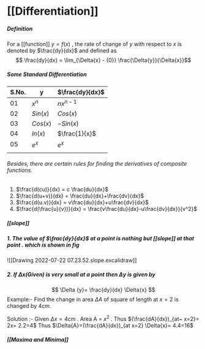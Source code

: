 # [[Differentiation]]
##### Definition





For a [[function]] $y =f(x)$  , the rate of change of $y$ with respect to $x$ is denoted by $\frac{dy}{dx}$ and defined as $$ \frac{dy}{dx} = \lim_{\Delta{x} - {0}} \frac{\Delta{y}}{\Delta{x}}$$
##### Some Standard Differentiation
| S.No. | y        | $\frac{dy}{dx}$ |              
| ----- | -------- | --------------- |
| 01    | $x^n$    | $nx^{n-1}$      |
| 02    | $Sin(x)$ | $Cos(x)$        |
| 03    | $Cos(x)$ | $-Sin(x)$       |
| 04    | $ln(x)$  | $\frac{1}{x}$   |
| 05    | $e^{x}$  | $e^x$           |
|       |          |                 |


###### Besides, there are certain rules for finding the derivatives of composite functions.

1. $\frac{d(cu)}{dx} = c \frac{du}{dx}$
2.  $\frac{d(u+v)}{dx} =  \frac{du}{dx}+\frac{dv}{dx}$
3. $\frac{d(u.v)}{dx} =  v\frac{du}{dx}+u\frac{dv}{dx}$
4. $\frac{d(\frac{u}{v})}{dx} =  \frac{v\frac{du}{dx}-u\frac{dv}{dx}}{v^2}$



##### [[slope]]



 ##### 1. The value of $\frac{dy}{dx}$ at a point  is nothing but  [[slope]] at that  point . which is shown in fig

![[Drawing 2022-07-22 07.23.52.slope.excalidraw]]

##### 2. If  $\Delta{x}$(Given) is  very small  at a  point  then $\Delta{y}$ is given by
 $$ \Delta {y}= \frac{dy}{dx} \Delta{x} $$ Example:-  Find the change in area $\Delta{A}$ of square of length at  $x = 2$  is changed by $4 cm$. 

 Solution :- Given $\Delta {x}=4cm$ .
Area  A = $x^2$ . Thus $(\frac{dA}{dx})_{at~ x=2}= 2x= 2.2=4$
Thus $\Delta{A}=(\frac{dA}{dx})_{at x=2} \Delta{x}= 4.4=16$






##### [[Maxima and Minima]]
